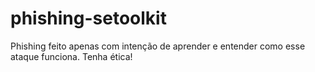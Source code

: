 # phishing-setoolkit
Phishing feito apenas com intenção de aprender e entender como esse ataque funciona. Tenha ética!
